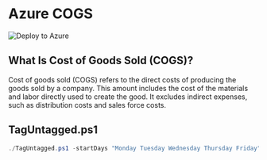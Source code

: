 # Azure COGS

![Deploy to Azure](https://aka.ms/deploytoazurebutton)

## What Is Cost of Goods Sold (COGS)?
Cost of goods sold (COGS) refers to the direct costs of producing the goods sold by a company. This amount includes the cost of the materials and labor directly used to create the good. It excludes indirect expenses, such as distribution costs and sales force costs.

## TagUntagged.ps1

```powershell
./TagUntagged.ps1 -startDays "Monday Tuesday Wednesday Thursday Friday" -stopDays "Monday Tuesday Wednesday Thursday Friday" -startTime "08:45" -stopTime "18:30" -dryRun 1 -prefix "COGS_"
```


